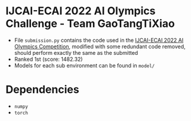 # IJCAI-ECAI 2022 AI Olympics Challenge - Team GaoTangTiXiao

- File `submission.py` contains the code used in the [IJCAI-ECAI 2022 AI Olympics Competition](http://www.jidiai.cn/compete_detail?compete=17), modified with some redundant code removed, should perform exactly the same as the submitted
- Ranked 1st (score: 1482.32)
- Models for each sub environment can be found in `model/`

# Dependencies

- `numpy`
- `torch`
